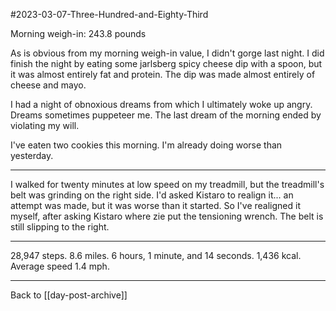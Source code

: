 #2023-03-07-Three-Hundred-and-Eighty-Third

Morning weigh-in:  243.8 pounds

As is obvious from my morning weigh-in value, I didn't gorge last night.  I did finish the night by eating some jarlsberg spicy cheese dip with a spoon, but it was almost entirely fat and protein.  The dip was made almost entirely of cheese and mayo.

I had a night of obnoxious dreams from which I ultimately woke up angry.  Dreams sometimes puppeteer me.  The last dream of the morning ended by violating my will.

I've eaten two cookies this morning.  I'm already doing worse than yesterday.

---
I walked for twenty minutes at low speed on my treadmill, but the treadmill's belt was grinding on the right side.  I'd asked Kistaro to realign it... an attempt was made, but it was worse than it started.  So I've realigned it myself, after asking Kistaro where zie put the tensioning wrench.  The belt is still slipping to the right.

---
28,947 steps.  8.6 miles.  6 hours, 1 minute, and 14 seconds.  1,436 kcal.  Average speed 1.4 mph.

---
Back to [[day-post-archive]]